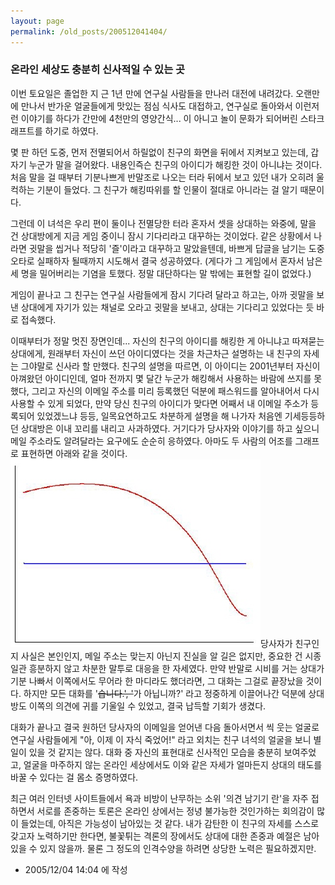 ```yaml
---
layout: page
permalink: /old_posts/200512041404/
---
```


### 온라인 세상도 충분히 신사적일 수 있는 곳

이번 토요일은 졸업한 지 근 1년 만에 연구실 사람들을 만나러 대전에 내려갔다. 오랜만에 만나서 반가운 얼굴들에게 맛있는 점심 식사도 대접하고, 연구실로 돌아와서 이런저런 이야기를 하다가 간만에 4천만의 영양간식... 이 아니고 놀이 문화가 되어버린 스타크래프트를 하기로 하였다.

몇 판 하던 도중, 먼저 전멸되어서 하릴없이 친구의 화면을 뒤에서 지켜보고 있는데, 갑자기 누군가 말을 걸어왔다. 내용인즉슨 친구의 아이디가 해킹한 것이 아니냐는 것이다. 처음 말을 걸 때부터 기분나쁘게 반말조로 나오는 터라 뒤에서 보고 있던 내가 오히려 울컥하는 기분이 들었다. 그 친구가 해킹따위를 할 인물이 절대로 아니라는 걸 알기 때문이다.

그런데 이 녀석은 우리 편이 둘이나 전멸당한 터라 혼자서 셋을 상대하는 와중에, 말을 건 상대방에게 지금 게임 중이니 잠시 기다리라고 대꾸하는 것이었다. 같은 상황에서 나라면 귓말을 씹거나 적당히 '즐'이라고 대꾸하고 말았을텐데, 바쁘게 답글을 남기는 도중 오타로 실패하자 될때까지 시도해서 결국 성공하였다. (게다가 그 게임에서 혼자서 남은 세 명을 밀어버리는 기염을 토했다. 정말 대단하다는 말 밖에는 표현할 길이 없었다.)

게임이 끝나고 그 친구는 연구실 사람들에게 잠시 기다려 달라고 하고는, 아까 귓말을 보낸 상대에게 자기가 있는 채널로 오라고 귓말을 보내고, 상대는 기다리고 있었다는 듯 바로 접속했다.

이때부터가 정말 멋진 장면인데... 자신의 친구의 아이디를 해킹한 게 아니냐고 따져묻는 상대에게, 원래부터 자신이 쓰던 아이디였다는 것을 차근차근 설명하는 내 친구의 자세는 그야말로 신사라 할 만했다. 친구의 설명을 따르면, 이 아이디는 2001년부터 자신이 아껴왔던 아이디인데, 얼마 전까지 몇 달간 누군가 해킹해서 사용하는 바람에 쓰지를 못했다, 그리고 자신의 이메일 주소를 미리 등록했던 덕분에 패스워드를 알아내어서 다시 사용할 수 있게 되었다, 만약 당신 친구의 아이디가 맞다면 어째서 내 이메일 주소가 등록되어 있었겠느냐 등등, 일목요연하고도 차분하게 설명을 해 나가자 처음엔 기세등등하던 상대방은 이내 꼬리를 내리고 사과하였다. 거기다가 당사자와 이야기를 하고 싶으니 메일 주소라도 알려달라는 요구에도 순순히 응하였다. 아마도 두 사람의 어조를 그래프로 표현하면 아래와 같을 것이다.![c0003499_13493215.jpg](200512041404/c0003499_13493215.jpg)당사자가 친구인지 사실은 본인인지, 메일 주소는 맞는지 아닌지 진실을 알 길은 없지만, 중요한 건 시종일관 흥분하지 않고 차분한 말투로 대응을 한 자세였다. 만약 반말로 시비를 거는 상대가 기분 나빠서 이쪽에서도 무어라 한 마디라도 했더라면, 그 대화는 그걸로 끝장났을 것이다. 하지만 모든 대화를 '~~습니다.', '~~가 아닙니까?' 라고 정중하게 이끌어나간 덕분에 상대방도 이쪽의 의견에 귀를 기울일 수 있었고, 결국 납득할 기회가 생겼다.

대화가 끝나고 결국 원하던 당사자의 이메일을 얻어낸 다음 돌아서면서 씩 웃는 얼굴로 연구실 사람들에게 "아, 이제 이 자식 죽었어!" 라고 외치는 친구 녀석의 얼굴을 보니 별일이 있을 것 같지는 않다. 대화 중 자신의 표현대로 신사적인 모습을 충분히 보여주었고, 얼굴을 마주하지 않는 온라인 세상에서도 이와 같은 자세가 얼마든지 상대의 태도를 바꿀 수 있다는 걸 몸소 증명하였다.

최근 여러 인터넷 사이트들에서 욕과 비방이 난무하는 소위 '의견 남기기 란'을 자주 접하면서 서로를 존중하는 토론은 온라인 상에서는 정녕 불가능한 것인가하는 회의감이 많이 들었는데, 아직은 가능성이 남아있는 것 같다. 내가 감탄한 이 친구의 자세를 스스로 갖고자 노력하기만 한다면, 불꽃튀는 격론의 장에서도 상대에 대한 존중과 예절은 남아있을 수 있지 않을까. 물론 그 정도의 인격수양을 하려면 상당한 노력은 필요하겠지만.





- 2005/12/04 14:04 에 작성
